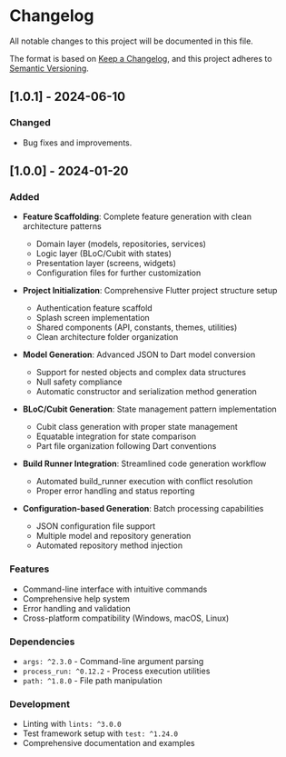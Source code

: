 # Changelog

All notable changes to this project will be documented in this file.

The format is based on [Keep a Changelog](https://keepachangelog.com/en/1.0.0/),
and this project adheres to [Semantic Versioning](https://semver.org/spec/v2.0.0.html).

## [1.0.1] - 2024-06-10

### Changed
- Bug fixes and improvements.

## [1.0.0] - 2024-01-20

### Added
- **Feature Scaffolding**: Complete feature generation with clean architecture patterns
  - Domain layer (models, repositories, services)
  - Logic layer (BLoC/Cubit with states)
  - Presentation layer (screens, widgets)
  - Configuration files for further customization

- **Project Initialization**: Comprehensive Flutter project structure setup
  - Authentication feature scaffold
  - Splash screen implementation
  - Shared components (API, constants, themes, utilities)
  - Clean architecture folder organization

- **Model Generation**: Advanced JSON to Dart model conversion
  - Support for nested objects and complex data structures
  - Null safety compliance
  - Automatic constructor and serialization method generation

- **BLoC/Cubit Generation**: State management pattern implementation
  - Cubit class generation with proper state management
  - Equatable integration for state comparison
  - Part file organization following Dart conventions

- **Build Runner Integration**: Streamlined code generation workflow
  - Automated build_runner execution with conflict resolution
  - Proper error handling and status reporting

- **Configuration-based Generation**: Batch processing capabilities
  - JSON configuration file support
  - Multiple model and repository generation
  - Automated repository method injection

### Features
- Command-line interface with intuitive commands
- Comprehensive help system
- Error handling and validation
- Cross-platform compatibility (Windows, macOS, Linux)

### Dependencies
- `args: ^2.3.0` - Command-line argument parsing
- `process_run: ^0.12.2` - Process execution utilities
- `path: ^1.8.0` - File path manipulation

### Development
- Linting with `lints: ^3.0.0`
- Test framework setup with `test: ^1.24.0`
- Comprehensive documentation and examples
